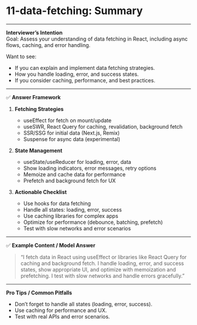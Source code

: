 # 11-data-fetching: Summary

---

**Interviewer’s Intention**  
Goal: Assess your understanding of data fetching in React, including async flows, caching, and error handling.

Want to see:

- If you can explain and implement data fetching strategies.
- How you handle loading, error, and success states.
- If you consider caching, performance, and best practices.

---

✅ **Answer Framework**

1. **Fetching Strategies**

   - useEffect for fetch on mount/update
   - useSWR, React Query for caching, revalidation, background fetch
   - SSR/SSG for initial data (Next.js, Remix)
   - Suspense for async data (experimental)

2. **State Management**

   - useState/useReducer for loading, error, data
   - Show loading indicators, error messages, retry options
   - Memoize and cache data for performance
   - Prefetch and background fetch for UX

3. **Actionable Checklist**
   - Use hooks for data fetching
   - Handle all states: loading, error, success
   - Use caching libraries for complex apps
   - Optimize for performance (debounce, batching, prefetch)
   - Test with slow networks and error scenarios

---

✅ **Example Content / Model Answer**

> “I fetch data in React using useEffect or libraries like React Query for caching and background fetch. I handle loading, error, and success states, show appropriate UI, and optimize with memoization and prefetching. I test with slow networks and handle errors gracefully.”

---

**Pro Tips / Common Pitfalls**

- Don’t forget to handle all states (loading, error, success).
- Use caching for performance and UX.
- Test with real APIs and error scenarios.
